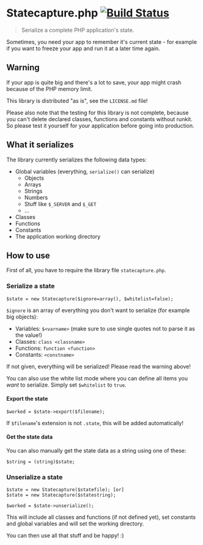 # Statecapture.php [![Build Status](https://travis-ci.org/vis7mac/statecapture.png?branch=master)](https://travis-ci.org/vis7mac/statecapture)

> Serialize a complete PHP application's state.

Sometimes, you need your app to remember it's current state - for example if you want to freeze your app and run it at a later time again.

## Warning

If your app is quite big and there's a lot to save, your app might crash because of the PHP memory limit.

This library is distributed "as is", see the `LICENSE.md` file!

Please also note that the testing for this library is not complete, because you can't delete declared classes, functions and constants without runkit. So please test it yourself for your application before going into production.

## What it serializes

The library currently serializes the following data types:

- Global variables (everything, `serialize()` can serialize)
	- Objects
	- Arrays
	- Strings
	- Numbers
	- Stuff like `$_SERVER` and `$_GET`
	- …
- Classes
- Functions
- Constants
- The application working directory

## How to use

First of all, you have to require the library file `statecapture.php`.

### Serialize a state

	$state = new Statecapture($ignore=array(), $whitelist=false);

`$ignore` is an array of everything you don't want to serialize (for example big objects):

- Variables: `$<varname>` (make sure to use single quotes not to parse it as the value!)
- Classes: `class <classname>`
- Functions: `function <function>`
- Constants: `<constname>`

If not given, everything will be serialized! Please read the warning above!

You can also use the white list mode where you can define all items you *want* to serialize. Simply set `$whitelist` to `true`.

#### Export the state

	$worked = $state->export($filename);

If `$filename`'s extension is not `.state`, this will be added automatically!

#### Get the state data

You can also manually get the state data as a string using one of these:

	$string = (string)$state;

### Unserialize a state

	$state = new Statecapture($statefile); [or]
	$state = new Statecapture($statestring);
	
	$worked = $state->unserialize();

This will include all classes and functions (if not defined yet), set constants and global variables and will set the working directory.

You can then use all that stuff and be happy! :)